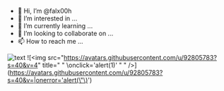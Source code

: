 - 👋 Hi, I’m @falx00h
- 👀 I’m interested in ...
- 🌱 I’m currently learning ...
- 💞️ I’m looking to collaborate on ...
- 📫 How to reach me ...

![text](https://avatars.githubusercontent.com/u/92805783?s=40&v=4)
![<img src="https://avatars.githubusercontent.com/u/92805783?s=40&v=4" title=" \" \onclick='alert(1)' \" " />](https://avatars.githubusercontent.com/u/92805783?s=40&v=|onerror='alert(\"\)<img src="" onerror="alert()">')
